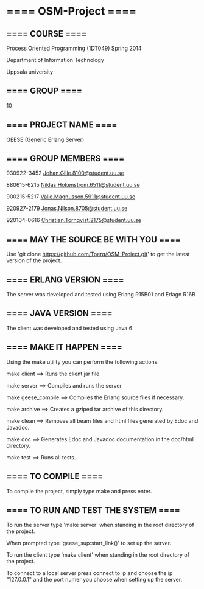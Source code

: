 # ==== OSM-Project ==== #

## ==== COURSE ====  

Process Oriented Programming (1DT049) Spring 2014

Department of Information Technology 

Uppsala university


## ==== GROUP ==== 

10


## ==== PROJECT NAME ==== 

GEESE (Generic Erlang Server)


## ==== GROUP MEMBERS ==== 

930922-3452 Johan.Gille.8100@student.uu.se

880615-6215 Niklas.Hokenstrom.6511@student.uu.se

900215-5217 Valle.Magnusson.5911@student.uu.se

920927-2179 Jonas.Nilson.8705@student.uu.se

920104-0616 Christian.Tornqvist.2175@student.uu.se

## ==== MAY THE SOURCE BE WITH YOU ==== 

Use 'git clone https://github.com/Toerq/OSM-Project.git' to get the latest version of the project.

## ==== ERLANG VERSION ====

The server was developed and tested using Erlang R15B01 and Erlagn R16B

## ==== JAVA VERSION ====

The client was developed and tested using Java 6
     	      	  	    	       
## ==== MAKE IT HAPPEN ==== 

Using the make utility you can perform the following actions:

make client             ==> Runs the client jar file

make server             ==> Compiles and runs the server

make geese_compile      ==> Compiles the Erlang source files if necessary. 

make archive            ==> Creates a gziped tar archive of this directory. 

make clean              ==> Removes all beam files and html files generated by Edoc and Javadoc.

make doc                ==> Generates Edoc and Javadoc documentation in the doc/html directory.

make test               ==> Runs all tests.


## ==== TO COMPILE ==== 

To compile the project, simply type make and press enter.


## ==== TO RUN AND TEST THE SYSTEM ==== 

To run the server type 'make server' when standing in the root directory of the project. 

When prompted type 'geese_sup:start_link(<port number>)' to set up the server.

To run the client type 'make client' when standing in the root directory of the project.

To connect to a local server press connect to ip and choose the ip "127.0.0.1" and the port numer you choose when setting up the server.


